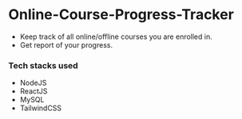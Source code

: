 # Online-Course-Progress-Tracker

-   Keep track of all online/offline courses you are enrolled in.
-   Get report of your progress.

### Tech stacks used

-   NodeJS
-   ReactJS
-   MySQL
-   TailwindCSS
